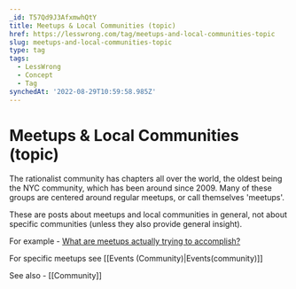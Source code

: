 ```yaml
---
_id: T57Qd9J3AfxmwhQtY
title: Meetups & Local Communities (topic)
href: https://lesswrong.com/tag/meetups-and-local-communities-topic
slug: meetups-and-local-communities-topic
type: tag
tags:
  - LessWrong
  - Concept
  - Tag
synchedAt: '2022-08-29T10:59:58.985Z'
---
```


# Meetups & Local Communities (topic)

The rationalist community has chapters all over the world, the oldest being the NYC community, which has been around since 2009. Many of these groups are centered around regular meetups, or call themselves 'meetups'.

These are posts about meetups and local communities in general, not about specific communities (unless they also provide general insight).



For example - [What are meetups actually trying to accomplish?](https://www.lesswrong.com/posts/bDnFhJBcLQvCY3vJW/what-are-meetups-actually-trying-to-accomplish)

For specific meetups see [[Events (Community)|Events(community)]]

See also - [[Community]]
